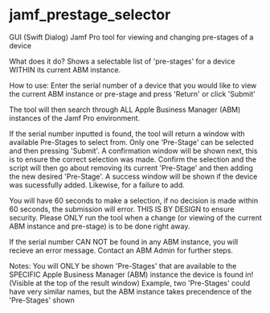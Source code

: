 # jamf_prestage_selector
GUI (Swift Dialog) Jamf Pro tool for viewing and changing pre-stages of a device

What does it do?
Shows a selectable list of 'pre-stages' for a device WITHIN its current ABM instance.

How to use:
Enter the serial number of a device that you would like to view the current ABM instance or pre-stage and press 'Return' or click 'Submit'

The tool will then search through ALL Apple Business Manager (ABM) instances of the Jamf Pro environment. 

If the serial number inputted is found, the tool will return a window with available Pre-Stages to select from. Only one 'Pre-Stage' can be selected and then pressing 'Submit'.
A confirmation window will be shown next, this is to ensure the correct selection was made. Confirm the selection and the script will then go about removing its current 'Pre-Stage' and then adding the new desired 'Pre-Stage'. A success window will be shown if the device was sucessfully added. Likewise, for a failure to add.

You will have 60 seconds to make a selection, if no decision is made within 60 seconds, the submission will error. THIS IS BY DESIGN to ensure security. Please ONLY run the tool when a change (or viewing of the current ABM instance and pre-stage) is to be done right away.

If the serial number CAN NOT be found in any ABM instance, you will recieve an error message. Contact an ABM Admin for further steps.

Notes:
You will ONLY be shown 'Pre-Stages' that are available to the SPECIFIC Apple Business Manager (ABM) instance the device is found in! (Visible at the top of the result window)
Example, two 'Pre-Stages' could have very similar names, but the ABM instance takes precendence of the 'Pre-Stages' shown
